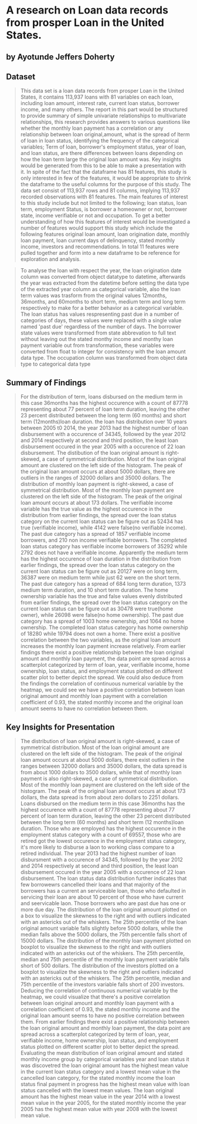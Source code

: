 # A research on Loan data records from prosper Loan in the United States.
## by Ayotunde Jeffers Doherty


## Dataset

>This data set is a loan data records from prosper Loan in the United States, it contains 113,937 loans with 81 variables on each loan, including loan amount, interest rate, current loan status, borrower income, and many others. The report in this part would be structured to provide summary of simple univariate relationships to multivariate relationships, this research provides answers to various questions like whether the monthly loan payment has a correlation or any relationship between loan original,amount, what is the spread of lterm of loan in loan status, identifying the frequency of the categorical variables; Term of loan, borrower's employment status, year of loan, and loan status, are there differences between loans depending on how the loan term large the original loan amount was. Key insights would be generated from this to be able to make a presentation with it. In spite of the fact that the dataframe has 81 features, this study is only interested in few of the features, it would be appropriate to shrink the dataframe to the useful columns for the purpose of this study. 
The data set consist of 113,937 rows and 81 columns, implying 113,937 recorded observations with 81 features. The main features of interest to this study include but not limited to the following; loan status, loan term, employment Status, is borrower a homeowner or not, borrower state, income verifiable or not and occupation. To get a better understanding of how this features of interest would be investigated a number of features would support this study which include the following features original loan amount, loan origination date, monthly loan payment, loan current days of delinquency, stated monthly income, investors and recommendations. In total 11 features were pulled together and form into a new dataframe to be reference for exploration and analysis.

> To analyse the loan with respect the year, the loan origination date column was converted from object datatype to datetime, afterwards the year was extracted from the datetime before setting the data type of the extracted year column as categorical variable, also the loan term values was trasform from the original values 12months, 36months, and 60months to short term, medium term and long term respectively to make for a better behavior as a categorical variable. The loan status has values respresenting past due in a number of categories of days, these values were replaced with a single value named 'past due' regardless of the number of days. The borrower state values were transformed from state abbrevation to full text without leaving out the stated monthy income and monthy loan payment variable out from transformation, these variables were converted from float to integer for consistency with the loan amount data type. The occupation column was transformed from object data type to categorical data type


## Summary of Findings

> For the distribution of term, loans disbursed on the medium term in this case 36months has the highest occurence with a count of 87778 representing about 77 percent of loan term duration, leaving the other 23 percent distributed between the long term (60 months) and short term (12months)loan duration. the loan has distribution over 10 years between 2005 t0 2014, the year 2013 had the highest number of loan disbursement with a occurence of 34345, followed by the year 2012 and 2014 respectively at second and third position, the least loan disbursement occured in the year 2005 with a occurence of 22 loan disbursement. The distibution of the loan original amount is right-skewed, a case of symmetrical distribution. Most of the loan original amount are clustered on the left side of the histogram. The peak of the original loan amount occurs at about 5000 dollars, there are outliers in the ranges of 32000 dollars and 35000 dollars. The distribution of monthly loan payment is right-skewed, a case of symmetrical distribution. Most of the monthly loan payment are clustered on the left side of the histogram. The peak of the original loan amount occurs at about 173 dollars.
The verifiable income variable has the true value as the highest occurence in the distribution from earlier findings, the spread over the loan status category on the current loan status can be figure out as 52434 has true (verifiable income), while 4142 were false(no verifiable income). The past due category has a spread of 1857 verifiable income borrowers, and 210 non income verifiable borrowers. The completed loan status category has verifiable income borrowers of 35292 while 2792 does not have a verifiable income. Apparently the medium term has the highest occurence of loan duration in the distribution from earlier findings, the spread over the loan status category on the current loan status can be figure out as 20127 were on long term, 36387 were on medium term while just 62 were on the short term. The past due category has a spread of 684 long term duration, 1373 medium term duration, and 10 short term duration. The home ownership variable has the true and false values evenly distributed from earlier findings, the spread over the loan status category on the current loan status can be figure out as 30478 were true(home owner), while 26098 were false(no home ownership). The past due category has a spread of 1003 home ownership, and 1064 no home ownership. The completed loan status category has home ownership of 18280 while 19794 does not own a home. There exist a positive correlation between the two variables, as the original loan amount increases the monthly loan payment increase relatively. From earlier findings there exist a positive relationship between the loan original amount and monthly loan payment, the data point are spread across a scatterplot categorized by term of loan, year, verifiable income, home ownership, loan status, and employment status plotted on different scatter plot to better depict the spread. We could also deduce from the findings the correlation of continuous numerical variable by the heatmap, we could see we have a positive correlation between loan original amount and monthly loan payment with a correlation coefficient of 0.93, the stated monthly income and the original loan amount seems to have no correlation between them.


## Key Insights for Presentation

> The distribution of loan original amount is right-skewed, a case of symmetrical distribution. Most of the loan original amount are clustered on the left side of the histogram. The peak of the original loan amount occurs at about 5000 dollars, there exist outliers in the ranges between 32000 dollars and 35000 dollars, the data spread is from about 1000 dollars to 3500 dollars, while that of monthly loan payment is also right-skewed, a case of symmetrical distribution. Most of the monthly loan payment are clustered on the left side of the histogram. The peak of the original loan amount occurs at about 173 dollars, the data spread is from about zero dollars to 2251 dollars. Loans disbursed on the medium term in this case 36months has the highest occurence with a count of 87778 representing about 77 percent of loan term duration, leaving the other 23 percent distributed between the long term (60 months) and short term (12 months)loan duration. Those who are employed has the highest occurence in the employment status category with a count of 69557, those who are retired got the lowest occurence in the employment status category, it's more likely to disburse a laon to working class compare to a retired individual. The year 2013 had the highest number of loan disbursment with a occurence of 34345, followed by the year 2012 and 2014 respectively at second and third position, the least loan disbursement occured in the year 2005 with a occurence of 22 loan disbursement.
>The loan status data distribution further indicates that few borrowewrs cancelled their loans and that majority of the borrowers has a current an serviceable loan, those who defaulted in servicing their loan are about 10 percent of those who have current and seervicable laon. Those borrowers who are past due has one or more due day. The distribution of the loan original amount plotted on a box to visualize the skewness to the right and with outliers indicated with an astericks out of the whiskers. The 25th percentile of the loan original amount variable falls slightly before 5000 dollars, while the median falls above the 5000 dollars, the 75th percentile falls short of 15000 dollars. The distribution of the monthly loan payment plotted on boxplot to visualize the skewness to the right and with outliers indicated with an astericks out of the whiskers. The 25th percentile, median and 75th percentile of the monthly loan payment variable falls short of 500 dollars. The  distribution of the investors plotted on a boxplot to visualize the skewness to the right and outliers indicated with an astericks out of the whiskers. The 25th percentile, median and 75th percentile of the investors variable falls short of 200 investors.
Deducing the correlation of continuous numerical variable by the heatmap, we could visualize that there's a positive correlation between loan original amount and monthly loan payment with a correlation coefficient of 0.93, the stated monthly income and the original loan amount seems to have no positive correlation between them. From earlier findings there exist a positive relationship between the loan original amount and monthly loan payment, the data point are spread across a scatterplot categorized by term of loan, year, verifiable income, home ownership, loan status, and employment status plotted on different scatter plot to better depict the spread.
Evaluating the mean distribution of loan original amount and stated monthly income group by categorical variables year and loan status it was discovetred the loan original amount has the highest mean value in the current loan status category and a lowest mean value in the cancelled loan category, for the stated monthly income the loan status final payment in progress has the highest mean value with loan status cancelled with the lowest mean values. The loan original amount has the highest mean value in the year 2014 with a lowest mean value in the year 2005, for the stated monthly income the year 2005 has the highest mean value with year 2008 with the lowest mean value.